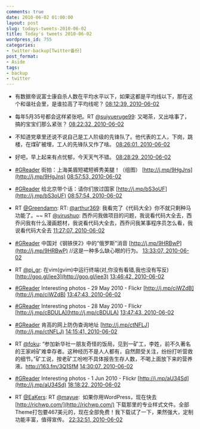 ```yaml
---
comments: true
date: 2010-06-02 01:00:00
layout: post
slug: todays-tweets-2010-06-02
title: Today's tweets 2010-06-02
wordpress_id: 755
categories:
- twitter-backup[Twitter备份]
post_format:
- Aside
tags:
- backup
- twitter
---
```





  * 有数据帝说富士康自杀人数在平均水平以下，如果这都是平均线以下，那在这个和谐社会里，是谁拉高了平均线呢？ [08:12:39, 2010-06-02](http://twitter.com/gfrog/statuses/15213445932)





  * 每年5月35号都会这样紧张吧。RT [@suiyueruge99](http://twitter.com/suiyueruge99): 又喝茶，又出啥事了，搞的宝宝们那么紧张？ [08:22:32, 2010-06-02](http://twitter.com/gfrog/statuses/15214009319)





  * 不知道党章里还说不说自己是工人阶级的先锋队了。他代表的工人，下岗，跳楼，在煤矿被埋，工人的先锋队又作了啥。 [08:26:01, 2010-06-02](http://twitter.com/gfrog/statuses/15214211968)





  * 好吧，早上起来有点忧郁，今天天气不错。 [08:28:29, 2010-06-02](http://twitter.com/gfrog/statuses/15214354334)





  * [#GReader](http://search.twitter.com/search?q=%23GReader) 街拍：上海美眉短裙短裤秀美腿！（组图） [http://j.mp/9HgJns](http://j.mp/9HgJns) [08:57:53, 2010-06-02](http://twitter.com/gfrog/statuses/15216078204)





  * [#GReader](http://search.twitter.com/search?q=%23GReader) 给北京带个话：请你们放过国家 [http://j.mp/bS3oUF](http://j.mp/bS3oUF) [08:57:54, 2010-06-02](http://twitter.com/gfrog/statuses/15216079601)





  * RT [@Greendamn](http://twitter.com/Greendamn): RT: [@arthur369](http://twitter.com/arthur369): 我看完了《代码大全》你不就只剩种马功能了。~~ RT [@virushuo](http://twitter.com/virushuo): 西乔问我做项目的问题，我说看代码大全去，西乔问我有什么漫画题材，我说看代码大全去，西乔问我某事程序员怎么看，我说看代码大全去 [11:27:07, 2010-06-02](http://twitter.com/gfrog/statuses/15225204887)





  * [#GReader](http://search.twitter.com/search?q=%23GReader) 中国对《钢铁侠2》中的“俄罗斯”消音 [http://j.mp/9HRBwP](http://j.mp/9HRBwP) //这是一种多么缺心眼的行为。 [13:33:07, 2010-06-02](http://twitter.com/gfrog/statuses/15231563106)





  * RT [@pj_gr](http://twitter.com/pj_gr): 在vim(gvim)中运行终端(对,你没有看错,我也没有写反) [http://goo.gl/iee3](http://goo.gl/iee3) [13:46:42, 2010-06-02](http://twitter.com/gfrog/statuses/15232138109)





  * [#GReader](http://search.twitter.com/search?q=%23GReader) Interesting photos - 29 May 2010 - Flickr [http://j.mp/ciWZdB](http://j.mp/ciWZdB) [13:47:43, 2010-06-02](http://twitter.com/gfrog/statuses/15232179015)





  * [#GReader](http://search.twitter.com/search?q=%23GReader) Interesting photos - 28 May 2010 - Flickr [http://j.mp/cBDULA](http://j.mp/cBDULA) [13:47:43, 2010-06-02](http://twitter.com/gfrog/statuses/15232179344)





  * [#GReader](http://search.twitter.com/search?q=%23GReader) 肯高的网上防伪查询地址 [http://j.mp/ctNFLJ](http://j.mp/ctNFLJ) [14:15:41, 2010-06-02](http://twitter.com/gfrog/statuses/15233313416)





  * RT [@foku](http://twitter.com/foku): “参加新华社一朋友奇怪的饭局，见到一矿工，李姓，前不久著名的王家岭矿难幸存者。这种经历不是人人都有，自然颇受关注，纷纷打听营救的细节。”矿工说，按老矿工吩咐不具体报告生存人数，不喝上面放下来的营养液。http://163.fm/3Q1SfM [14:30:07, 2010-06-02](http://twitter.com/gfrog/statuses/15233868770)





  * [#GReader](http://search.twitter.com/search?q=%23GReader) Interesting photos -  1 Jun 2010 - Flickr [http://j.mp/aU34Sd](http://j.mp/aU34Sd) [18:18:22, 2010-06-02](http://twitter.com/gfrog/statuses/15241970756)





  * RT [@EaKers](http://twitter.com/EaKers): RT [@mayue](http://twitter.com/mayue):
			 如果你用WordPress，现在快去 [http://richwp.com/](http://richwp.com/) 下载那里的专业样式文件。全部Theme打包要467美元的，现在全部免费！我下载试了一下，果然强大，定制功能丰富，值得宣传。 [22:32:51, 2010-06-02](http://twitter.com/gfrog/statuses/15255237734)




